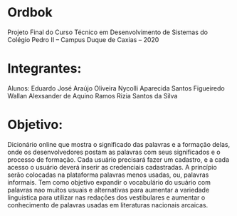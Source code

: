 # Ordbok

 Projeto Final do Curso Técnico em Desenvolvimento de Sistemas do Colégio Pedro II – Campus Duque de Caxias – 2020

# Integrantes:

Alunos: Eduardo José Araújo Oliveira
Nycolli Aparecida Santos Figueiredo
Wallan Alexsander de Aquino Ramos
Rizia Santos da Silva

# Objetivo:

Dicionário online que mostra o significado das palavras e a formação delas, onde os desenvolvedores postam as palavras com seus significados e o processo de formação. Cada usuário precisará fazer um cadastro, e a cada acesso o usuário deverá inserir as credenciais cadastradas. A princípio serão colocadas na plataforma palavras menos usadas, ou, palavras informais. Tem como objetivo expandir o vocabulário do usuário com palavras nao muitos usuais e alternativas para aumentar a variedade linguistica para utilizar nas redações dos vestibulares e aumentar o conhecimento de palavras usadas em literaturas nacionais arcaicas.
